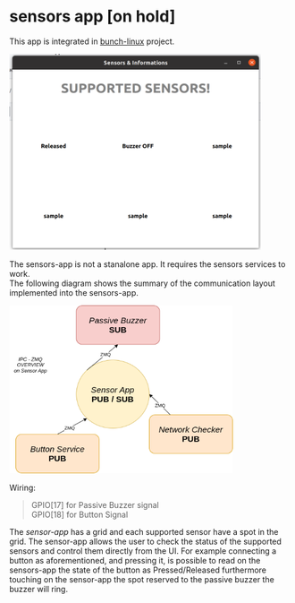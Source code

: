 # sensors app [on hold]
This app is integrated in [bunch-linux](https://github.com/waelkarman/bunch-linux-manifests) project.

<img src="doc/screen.png" width="450" height="350">

The sensors-app is not a stanalone app. It requires the sensors services to work.<br>
The following diagram shows the summary of the communication layout implemented into the sensors-app.

<img src="https://github.com/waelkarman/bunch-linux-manifests/blob/main/docs/miscellaneous/sensorappipc.png" width="400" height="300">

Wiring:<br>
> GPIO[17] for Passive Buzzer signal<br/>
> GPIO[18] for Button Signal<br/>

The *sensor-app* has a grid and each supported sensor have a spot in the grid. The sensor-app allows the user to check the status of the supported sensors and control them directly from the UI. For example connecting a button as aforementioned, and pressing it, is possible to read on the sensors-app the state of the button as Pressed/Released furthermore touching on the sensor-app the spot reserved to the passive buzzer the buzzer will ring.<br>

